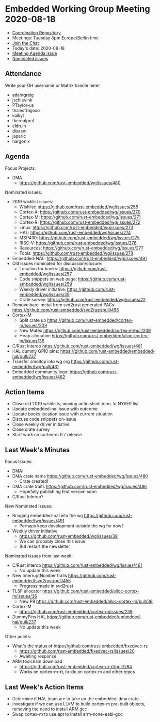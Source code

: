 # Embedded Working Group Meeting 2020-08-18

* [Coordination Repository]
* Meetings: Tuesday 8pm Europe/Berlin time
* [Join the Chat]
* Today's date: 2020-08-18
* [Meeting Agenda issue](https://github.com/rust-embedded/wg/issues/494)
* [Nominated issues](https://github.com/search?q=org%3Arust-embedded+label%3Anominated+is%3Aopen&type=Issues)

[Coordination Repository]: https://github.com/rust-embedded/wg
[Join the Chat]: https://riot.im/app/#/room/#rust-embedded:matrix.org

## Attendance

Write your GH username or Matrix handle here!

* adamgreig
* jschievink
* PTaylor-us
* thalesfragoso
* kalkyl
* therealprof
* eldruin
* disasm
* japaric
* hargonix

## Agenda

Focus Projects:

* DMA
    * https://github.com/rust-embedded/wg/issues/480

Nominated issues:

* 2019 wishlist issues:
    * Wishlist: https://github.com/rust-embedded/wg/issues/256
    * Cortex-A: https://github.com/rust-embedded/wg/issues/270
    * Cortex-M: https://github.com/rust-embedded/wg/issues/271
    * Cortex-R: https://github.com/rust-embedded/wg/issues/272
    * Linux: https://github.com/rust-embedded/wg/issues/273
    * HAL: https://github.com/rust-embedded/wg/issues/274
    * MSP430: https://github.com/rust-embedded/wg/issues/275
    * RISC-V: https://github.com/rust-embedded/wg/issues/276
    * Resources: https://github.com/rust-embedded/wg/issues/277
    * Tools: https://github.com/rust-embedded/wg/issues/278
* Embedded-NAL: https://github.com/rust-embedded/wg/issues/491
* Old issues nominated for discussion/closure:
    * Location for books: https://github.com/rust-embedded/wg/issues/257
    * Code snippets on web page: https://github.com/rust-embedded/wg/issues/259
    * Weekly driver initiative: https://github.com/rust-embedded/wg/issues/39
    * Crate survey: https://github.com/rust-embedded/wg/issues/22
* Remove bare-metal from svd2rust generated PACs https://github.com/rust-embedded/svd2rust/pull/455
* Cortex-M:
    * Split crate up https://github.com/rust-embedded/cortex-m/issues/239
    * New Mutex https://github.com/rust-embedded/cortex-m/pull/209
    * Heap allocation https://github.com/rust-embedded/alloc-cortex-m/issues/36
* C/Rust Interop https://github.com/rust-embedded/wg/issues/481
* HAL dummy GPIO pins: https://github.com/rust-embedded/embedded-hal/pull/237
* Transfer smoltcp into wg org https://github.com/rust-embedded/wg/pull/431
* Embedded community logo: https://github.com/rust-embedded/wg/issues/482

## Action Items

* Close old 2019 wishlists, moving unfinished items to NYAER list
* Update embedded-nal issue with outcome
* Update books location issue with current situation
* Discuss code snippets on-issue
* Close weekly driver initiative
* Close crate survey
* Start work on cortex-m 0.7 release

## Last Week's Minutes

Focus Issues:

* DMA:
 * DMA crate name https://github.com/rust-embedded/wg/issues/480
     * Crate created!
 * DMA crate traits https://github.com/rust-embedded/wg/issues/486
     * Hopefully publishing first version soon
* C/Rust Interop?

New Nominated Issues:
* Bringing embedded-nal into the wg https://github.com/rust-embedded/wg/issues/491
    * Perhaps keep development outside the wg for now?
* Weekly driver initiative
    * https://github.com/rust-embedded/wg/issues/39
    * We can probably close this issue
    * But restart the newsletter

Nominated issues from last week:

* C/Rust interop https://github.com/rust-embedded/wg/issues/481
    * No update this week
* New InterruptNumber traits https://github.com/rust-embedded/svd2rust/pull/455
    * Progress made in svd2rust
* TLSF allocator https://github.com/rust-embedded/alloc-cortex-m/issues/36
    * New PR https://github.com/rust-embedded/alloc-cortex-m/pull/38
* Cortex-M
    * https://github.com/rust-embedded/cortex-m/issues/239
* DummyPins HAL https://github.com/rust-embedded/embedded-hal/pull/237
    * No update this week

Other points:

* What's the status of https://github.com/rust-embedded/fixedvec-rs
    * https://github.com/rust-embedded/fixedvec-rs/issues/20
    * Awaiting response
* ARM toolchain download
    * https://github.com/rust-embedded/cortex-m-rt/pull/284
    * Works on cortex-m-rt, to-do on cortex-m and other repos

## Last Week's Action Items

* Determine if HAL team are to take on the embedded-dma crate
* Investigate if we can use LLVM to build cortex-m pre-built objects, removing the need to install ARM gcc
* Swap cortex-m to use apt to install arm-none-eabi-gcc
